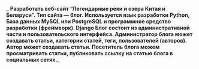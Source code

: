 _  **Разработать веб-сайт “Легендарные реки и озера Китая и Беларуси”. Тип сайта  —  блог. Используется язык разработки Python, База данных MySQL или PostgreSQL и программное средство разработки (фреймворк). Django Блог состоит из административной  части и пользовательского интерфейса. Администратор блога может создавать статьи, категории статей, теги, пользователей (авторов). Автор  может создавать  статьи.  Посетитель  блога  можем просматривать статьи, публиковать ссылку на статью блога в социальных сетях.**_